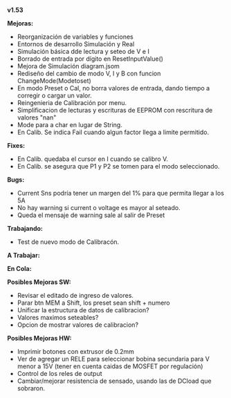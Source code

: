 **v1.53**

**Mejoras:**
- Reorganización de variables y funciones
- Entornos de desarrollo Simulación y Real
- Simulación básica dde lectura y seteo de V e I
- Borrado de entrada por dígito en ResetInputValue()
- Mejora de Simulación diagram.jsom
- Rediseño del cambio de modo V, I y B con funcion ChangeMode(Modetoset)
- En modo Preset o Cal, no borra valores de entrada, dando tiempo a corregir o cargar un valor.
- Reingenieria de Calibración por menu.
- Simplificacion de lecturas y escrituras de EEPROM con rescritura de valores "nan"
- Mode para a char en lugar de String.
- En Calib. Se indica Fail cuando algun factor llega a limite permitido.

**Fixes:**
- En Calib. quedaba el cursor en I cuando se calibro V.
- En Calib. se asegura que P1 y P2 se tomen para el modo seleccionado.

**Bugs:**
- Current Sns podría tener un margen del 1% para que permita llegar a los 5A
- No hay warning si current o voltage es mayor al seteado.
- Queda el mensaje de warning sale al salir de Preset

**Trabajando:**
- Test de nuevo modo de Calibracón.

**A Trabajar:**

**En Cola:**

**Posibles Mejoras SW:**
- Revisar el editado de ingreso de valores.
- Parar btn MEM a Shift, los preset sean shift + numero
- Unificar la estructura de datos de calibracion?
- Valores maximos seteables?
- Opcion de mostrar valores de calibracion?

**Posibles Mejoras HW:**
- Imprimir botones con extrusor de 0.2mm
- Ver de agregar un RELE para seleccionar bobina secundaria para V menor a 15V (tener en cuenta caidas de MOSFET por regulación)
- Control de los reles de output
- Cambiar/mejorar resistencia de sensado, usando las de DCload que sobraron. 
